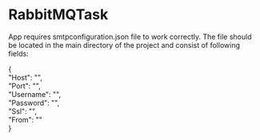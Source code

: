 # RabbitMQTask

App requires smtpconfiguration.json file to work correctly. The file should be located in the main directory of the project and consist of following fields:

{<br />
	"Host": "",<br />
	"Port": "",<br />
	"Username": "",<br />
	"Password": "",<br />
	"Ssl": "",<br />
	"From": ""<br />
}<br />

